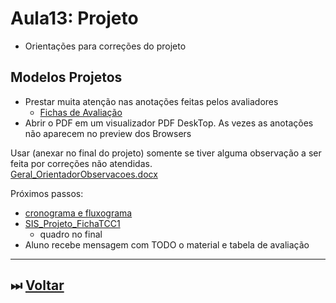 # Aula13: Projeto

- Orientações para correções do projeto  

## Modelos Projetos

- Prestar muita atenção nas anotações feitas pelos avaliadores  
  - [Fichas de Avaliação](./aula04Anotacoes.md#fichas-de-avaliação "Fichas de Avaliação")  
- Abrir o PDF em um visualizador PDF DeskTop. As vezes as anotações não aparecem no preview dos Browsers  

Usar (anexar no final do projeto) somente se tiver alguma observação a ser feita por correções não atendidas.  
[Geral_OrientadorObservacoes.docx](../Material/Geral_OrientadorObservacoes.docx "Geral_OrientadorObservacoes.docx")  

Próximos passos:

- [cronograma e fluxograma](../Cronogramas/README.md)  
- [SIS_Projeto_FichaTCC1](../Consulta/Fichas/SIS_Projeto_FichaTCC1.docx)  
  - quadro no final  
- Aluno recebe mensagem com TODO o material e tabela de avaliação  

----------

## ⏭ [Voltar](../README.md "Voltar")  

<!--
TODO: arrumar as fontes bibliográficas  
## Principais Referências Bibliográficas​
-->